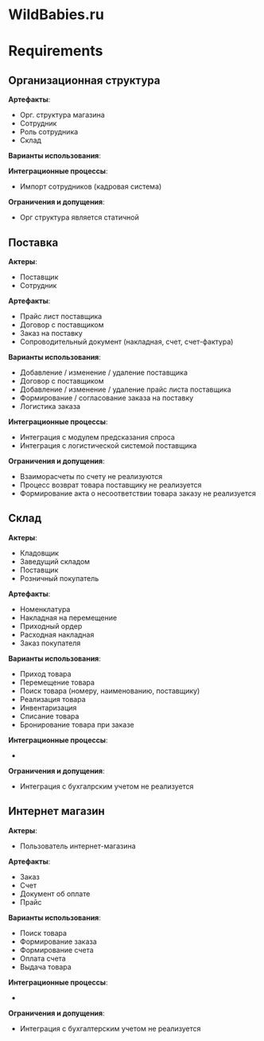 # WildBabies.ru

# Requirements

## Организационная структура
   
**Артефакты**:

- Орг. структура магазина
- Сотрудник
- Роль сотрудника
- Склад
        
**Варианты использования**:


**Интеграционные процессы**:

- Импорт сотрудников (кадровая система)

**Ограничения и допущения**:

- Орг структура является статичной

## Поставка

**Актеры**: 

- Поставщик 
- Сотрудник

**Артефакты**: 

- Прайс лист поставщика
- Договор с поставщиком
- Заказ на поставку
- Сопроводительный документ (накладная, счет, счет-фактура)

**Варианты использования**:

- Добавление / изменение / удаление поставщика
- Договор с поставщиком
- Добавление / изменение / удаление прайс листа поставщика
- Формирование / согласование заказа на поставку
- Логистика заказа

**Интеграционные процессы**:

- Интеграция с модулем предсказания спроса
- Интеграция с логистической системой поставщика

**Ограничения и допущения**:

- Взаиморасчеты по счету не реализуются
- Процесс возврат товара поставщику не реализуется
- Формирование акта о несоответствии товара заказу не реализуется 

## Склад

**Актеры**: 

- Кладовщик
- Заведущий складом
- Поставщик
- Розничный покупатель

**Артефакты**: 

- Номенклатура
- Накладная на перемещение
- Приходный ордер 
- Расходная накладная
- Заказ покупателя

**Варианты использования**:

- Приход товара
- Перемещение товара
- Поиск товара (номеру, наименованию, поставщику)
- Реализация товара
- Инвентаризация
- Списание товара
- Бронирование товара при заказе

**Интеграционные процессы**:

- 

**Ограничения и допущения**:

- Интеграция с бухгалрским учетом не реализуется

## Интернет магазин

**Актеры**:

- Пользователь интернет-магазина

**Артефакты**: 

- Заказ
- Счет
- Документ об оплате
- Прайс

**Варианты использования**:

- Поиск товара
- Формирование заказа
- Формирование счета
- Оплата счета
- Выдача товара

**Интеграционные процессы**:

- 

**Ограничения и допущения**:

- Интеграция с бухгалтерским учетом не реализуется

